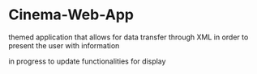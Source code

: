 # Cinema-Web-App
themed application that allows for data transfer through XML in order to present the user with information

in progress to update functionalities for display 
